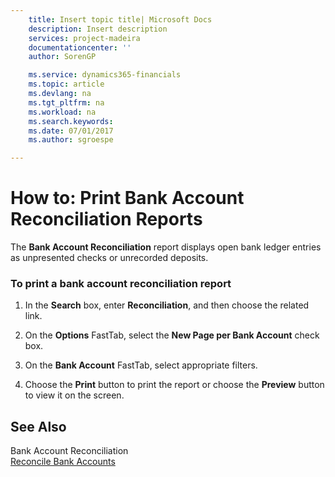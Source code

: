 ```yaml
---
    title: Insert topic title| Microsoft Docs
    description: Insert description
    services: project-madeira
    documentationcenter: ''
    author: SorenGP

    ms.service: dynamics365-financials
    ms.topic: article
    ms.devlang: na
    ms.tgt_pltfrm: na
    ms.workload: na
    ms.search.keywords:
    ms.date: 07/01/2017
    ms.author: sgroespe

---
```

# How to: Print Bank Account Reconciliation Reports
The **Bank Account Reconciliation** report displays open bank ledger entries as unpresented checks or unrecorded deposits.  
  
### To print a bank account reconciliation report  
  
1.  In the **Search** box, enter **Reconciliation**, and then choose the related link.  
  
2.  On the **Options** FastTab, select the **New Page per Bank Account** check box.  
  
3.  On the **Bank Account** FastTab, select appropriate filters.  
  
4.  Choose the **Print** button to print the report or choose the **Preview** button to view it on the screen.  
  
## See Also  
 Bank Account Reconciliation   
 [Reconcile Bank Accounts](../reconcile-bank-accounts.md)